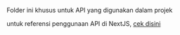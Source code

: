 Folder ini khusus untuk API yang digunakan dalam projek

untuk referensi penggunaan API di NextJS, [cek disini](https://nextjs.org/docs/app/api-reference/file-conventions/route)